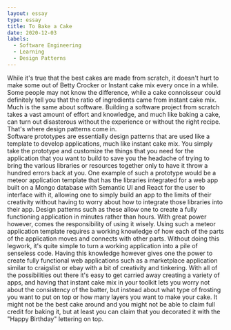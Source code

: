 ```yaml
---
layout: essay
type: essay
title: To Bake a Cake
date: 2020-12-03
labels:
  - Software Engineering
  - Learning
  - Design Patterns
---
```


While it's true that the best cakes are made from scratch, it doesn't hurt to make some out of Betty Crocker or Instant cake mix every once in a while. Some people may not know the difference, while a cake connoisseur could definitely tell you that the ratio of ingredients came from instant cake mix. Much is the same about software. Building a software project from scratch takes a vast amount of effort and knowledge, and much like baking a cake, can turn out disasterous without the experience or without the right recipe. That's where design patterns come in.  
Software prototypes are essentially design patterns that are used like a template to develop applications, much like instant cake mix. You simply take the prototype and customize the things that you need for the application that you want to build to save you the headache of trying to bring the various libraries or resources together only to have it throw a hundred errors back at you. One example of such a prototype would be a meteor application template that has the libraries integrated for a web app built on a Mongo database with Semantic UI and React for the user to interface with it, allowing one to simply build an app to the limits of their creativity without having to worry about how to integrate those libraries into their app. Design patterns such as these allow one to create a fully functioning application in minutes rather than hours.
With great power however, comes the responsibility of using it wisely. Using such a meteor application template requires a working knowledge of how each of the parts of the application moves and connects with other parts. Without doing this legwork, it's quite simple to turn a working application into a pile of senseless code. Having this knowledge however gives one the power to create fully functional web applications such as a marketplace application similar to craigslist or ebay with a bit of creativity and tinkering. 
With all of the possibilities out there it's easy to get carried away creating a variety of apps, and having that instant cake mix in your toolkit lets you worry not about the consistency of the batter, but instead about what type of frosting you want to put on top or how many layers you want to make your cake. It might not be the best cake around and you might not be able to claim full credit for baking it, but at least you can claim that you decorated it with the "Happy Birthday" lettering on top. 
